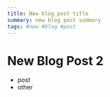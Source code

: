 ```yaml
---
title: New blog post title
summary: new blog post summary
tags: #new #blog #post
---
```


# New Blog Post 2

* post
* other
